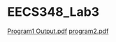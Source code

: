 # EECS348_Lab3

[Program1 Output.pdf](https://github.com/LizzieSoltis/EECS348_Lab3/files/10737431/Program1.Output.pdf)
[program2.pdf](https://github.com/LizzieSoltis/EECS348_Lab3/files/10778261/program2.pdf)
